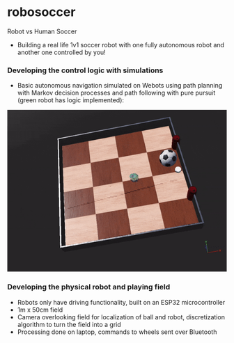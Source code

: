 # robosoccer
Robot vs Human Soccer

- Building a real life 1v1 soccer robot with one fully autonomous robot and another one controlled by you!


### Developing the control logic with simulations
- Basic autonomous navigation simulated on Webots using path planning with Markov decision processes and path following with pure pursuit (green robot has logic implemented):

<img src="https://github.com/douglashuangg/robosoccer/blob/main/PurePursuit.gif" alt="GIF" width="600">


### Developing the physical robot and playing field
- Robots only have driving functionality, built on an ESP32 microcontroller
- 1m x 50cm field
- Camera overlooking field for localization of ball and robot, discretization algorithm to turn the field into a grid
- Processing done on laptop, commands to wheels sent over Bluetooth
